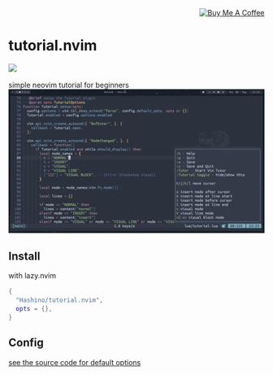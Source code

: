 <div align="right">
  <a href="https://www.buymeacoffee.com/Hashino" target="_blank">
    <img src="https://www.buymeacoffee.com/assets/img/custom_images/orange_img.png" 
    alt="Buy Me A Coffee" style="height: 24px !important;width: 104px !important;" >
  </a>
</div>

# tutorial.nvim
<a href="https://dotfyle.com/plugins/Hashino/tutorial.nvim">
	<img src="https://dotfyle.com/plugins/Hashino/tutorial.nvim/shield?style=flat" />
</a>

simple neovim tutorial for beginners
![example](https://raw.githubusercontent.com/Hashino/tutorial.nvim/main/example.png)


## Install

with lazy.nvim
```lua
{
  "Hashino/tutorial.nvim",
  opts = {},
}
```
## Config

[see the source code for default options](https://github.com/Hashino/tutorial.nvim/blob/main/lua/tutorial/config.lua)
